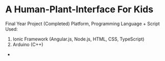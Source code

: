 # A Human-Plant-Interface For Kids
Final Year Project (Completed)
Platform, Programming Language + Script Used:
1. Ionic Framework (Angular.js, Node.js, HTML, CSS, TypeScript)
2. Arduino (C++)
-
